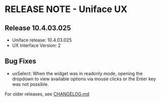 # RELEASE NOTE - Uniface UX

## Release 10.4.03.025

- Uniface release: 10.4.03.025
- UX Interface Version: 2

## Bug Fixes

- uxSelect: When the widget was in readonly mode, opening the dropdown to view available options via mouse clicks or the Enter key was not possible.

For older releases, see [CHANGELOG.md](CHANGELOG.md)
